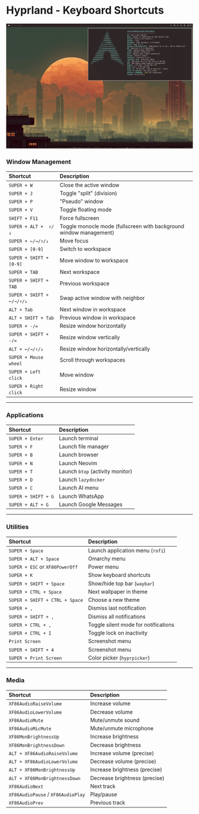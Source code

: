 # Hyprland - Keyboard Shortcuts

![Screenshot](../../../docs/static/screenshot.jpg)


### Window Management

| Shortcut | Description |
| :--- | :--- |
| `SUPER + W` | Close the active window |
| `SUPER + J` | Toggle "split" (division) |
| `SUPER + P` | "Pseudo" window |
| `SUPER + V` | Toggle floating mode |
| `SHIFT + F11` | Force fullscreen |
| `SUPER + ALT +  ↑/↓` | Toggle monocle mode (fullscreen with background window management) |
| `SUPER + ←/→/↑/↓` | Move focus |
| `SUPER + [0-9]` | Switch to workspace |
| `SUPER + SHIFT + [0-9]` | Move window to workspace |
| `SUPER + TAB` | Next workspace |
| `SUPER + SHIFT + TAB` | Previous workspace |
| `SUPER + SHIFT + ←/→/↑/↓` | Swap active window with neighbor |
| `ALT + Tab` | Next window in workspace |
| `ALT + SHIFT + Tab` | Previous window in workspace |
| `SUPER + -/=` | Resize window horizontally |
| `SUPER + SHIFT + -/=` | Resize window vertically |
| `ALT + ←/→/↑/↓` | Resize window horizontally/vertically |
| `SUPER + Mouse wheel` | Scroll through workspaces |
| `SUPER + Left click` | Move window |
| `SUPER + Right click` | Resize window |

---

### Applications

| Shortcut | Description |
| :--- | :--- |
| `SUPER + Enter` | Launch terminal |
| `SUPER + F` | Launch file manager |
| `SUPER + B` | Launch browser |
| `SUPER + N` | Launch Neovim |
| `SUPER + T` | Launch `btop` (activity monitor) |
| `SUPER + D` | Launch `lazydocker` |
| `SUPER + C` | Launch AI menu |
| `SUPER + SHIFT + G` | Launch WhatsApp |
| `SUPER + ALT + G` | Launch Google Messages |

---

### Utilities

| Shortcut | Description |
| :--- | :--- |
| `SUPER + Space` | Launch application menu (`rofi`) |
| `SUPER + ALT + Space` | Omarchy menu |
| `SUPER + ESC` or `XF86PowerOff` | Power menu |
| `SUPER + K` | Show keyboard shortcuts |
| `SUPER + SHIFT + Space` | Show/hide top bar (`waybar`) |
| `SUPER + CTRL + Space` | Next wallpaper in theme |
| `SUPER + SHIFT + CTRL + Space` | Choose a new theme |
| `SUPER + ,` | Dismiss last notification |
| `SUPER + SHIFT + ,` | Dismiss all notifications |
| `SUPER + CTRL + ,` | Toggle silent mode for notifications |
| `SUPER + CTRL + I` | Toggle lock on inactivity |
| `Print Screen` | Screenshot menu |
| `SUPER + SHIFT + 4` | Screenshot menu |
| `SUPER + Print Screen` | Color picker (`hyprpicker`) |

---

### Media

| Shortcut | Description |
| :--- | :--- |
| `XF86AudioRaiseVolume` | Increase volume |
| `XF86AudioLowerVolume` | Decrease volume |
| `XF86AudioMute` | Mute/unmute sound |
| `XF86AudioMicMute` | Mute/unmute microphone |
| `XF86MonBrightnessUp` | Increase brightness |
| `XF86MonBrightnessDown` | Decrease brightness |
| `ALT + XF86AudioRaiseVolume` | Increase volume (precise) |
| `ALT + XF86AudioLowerVolume` | Decrease volume (precise) |
| `ALT + XF86MonBrightnessUp` | Increase brightness (precise) |
| `ALT + XF86MonBrightnessDown` | Decrease brightness (precise) |
| `XF86AudioNext` | Next track |
| `XF86AudioPause` / `XF86AudioPlay` | Play/pause |
| `XF86AudioPrev` | Previous track |

